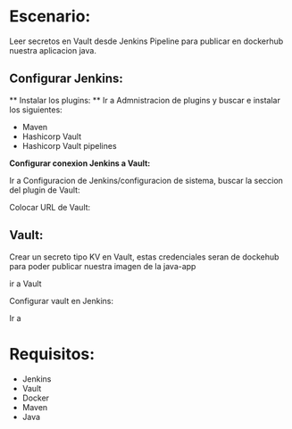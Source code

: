 

# Escenario:

Leer secretos en Vault desde Jenkins Pipeline para publicar en dockerhub nuestra aplicacion java.

## Configurar Jenkins:

** Instalar los plugins: **
Ir a Admnistracion de plugins y buscar e instalar los siguientes:
* Maven
* Hashicorp Vault
* Hashicorp Vault pipelines

**Configurar conexion Jenkins a Vault:**

Ir a Configuracion de Jenkins/configuracion de sistema, buscar la seccion del plugin de Vault:

Colocar URL de Vault:





## Vault:

Crear un secreto tipo KV en Vault, estas credenciales seran de dockehub para poder publicar nuestra imagen de la java-app

ir a Vault




Configurar vault en Jenkins:

Ir a 



# Requisitos:
* Jenkins
* Vault
* Docker
* Maven
* Java


## 
